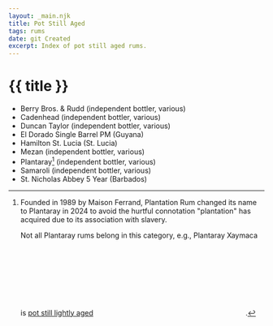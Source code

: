 ```yaml
---
layout: _main.njk
title: Pot Still Aged
tags: rums
date: git Created
excerpt: Index of pot still aged rums.
---
```

<!-- markdownlint-disable MD025 -->
# {{ title }}
<!-- markdownlint-enable MD025 -->

<div class="index col-2">

* Berry Bros. & Rudd (independent bottler, various)
* Cadenhead (independent bottler, various)
* Duncan Taylor (independent bottler, various)
* El Dorado Single Barrel PM (Guyana)
* Hamilton St. Lucia (St. Lucia)
* Mezan (independent bottler, various)
* Plantaray[^1] (independent bottler, various)
* Samaroli (independent bottler, various)
* St. Nicholas Abbey 5 Year (Barbados)

</div>

[^1]: Founded in 1989 by Maison Ferrand, Plantation Rum changed its name to Plantaray in <time datetime="2024">2024</time> to avoid the hurtful connotation "plantation" has acquired due to its association with slavery.

    Not all Plantaray rums belong in this category, e.g., Plantaray Xaymaca is [pot still lightly aged](/rums/01-rum-pot-still-lightly-aged/)<icon-l space="1em" class="bigger" label="(1)"><span class="with-icon"><svg class="icon"><use href="/assets/images/icons/circle-1.svg#circle-1"></use></svg></span></icon-l>.
